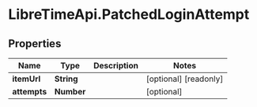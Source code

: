 # LibreTimeApi.PatchedLoginAttempt

## Properties

Name | Type | Description | Notes
------------ | ------------- | ------------- | -------------
**itemUrl** | **String** |  | [optional] [readonly] 
**attempts** | **Number** |  | [optional] 


